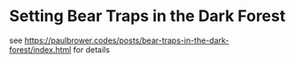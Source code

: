 # Setting Bear Traps in the Dark Forest

see https://paulbrower.codes/posts/bear-traps-in-the-dark-forest/index.html for details
